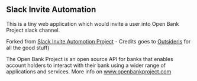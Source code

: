 Slack Invite Automation
------------

This is a tiny web application which would invite a user into Open Bank Project slack channel.

Forked from [Slack Invite Automotion Project](https://github.com/outsideris/slack-invite-automation) - Credits goes to [Outsideris](https://github.com/outsideris) for all the good stuff)

The Open Bank Project is an open source API for banks that enables account holders to interact with their bank using a wider range of applications and services. More info on www.openbankproject.com 


